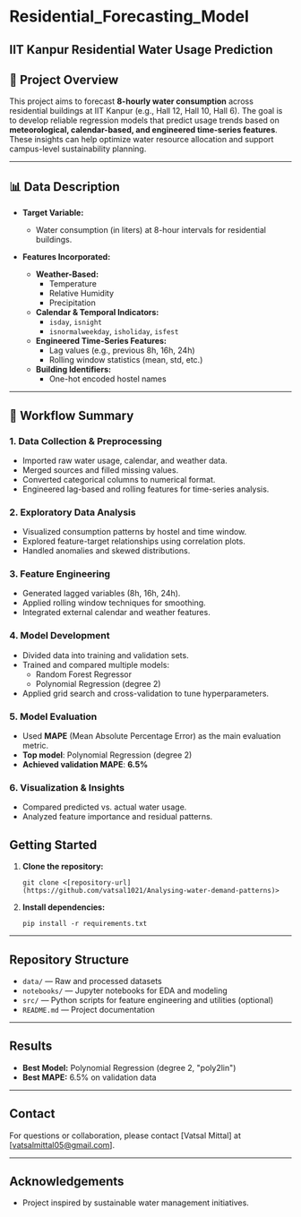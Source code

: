 # Residential_Forecasting_Model
## IIT Kanpur Residential Water Usage Prediction

## 🚀 Project Overview

This project aims to forecast **8-hourly water consumption** across residential buildings at IIT Kanpur (e.g., Hall 12, Hall 10, Hall 6). The goal is to develop reliable regression models that predict usage trends based on **meteorological, calendar-based, and engineered time-series features**. These insights can help optimize water resource allocation and support campus-level sustainability planning.

---

## 📊 Data Description

- **Target Variable:**  
  - Water consumption (in liters) at 8-hour intervals for residential buildings.

- **Features Incorporated:**
  - **Weather-Based:**
    - Temperature  
    - Relative Humidity  
    - Precipitation  
  - **Calendar & Temporal Indicators:**
    - `isday`, `isnight`  
    - `isnormalweekday`, `isholiday`, `isfest`
  - **Engineered Time-Series Features:**
    - Lag values (e.g., previous 8h, 16h, 24h)
    - Rolling window statistics (mean, std, etc.)
  - **Building Identifiers:**
    - One-hot encoded hostel names

---

## 🔁 Workflow Summary

### 1. **Data Collection & Preprocessing**
- Imported raw water usage, calendar, and weather data.
- Merged sources and filled missing values.
- Converted categorical columns to numerical format.
- Engineered lag-based and rolling features for time-series analysis.

### 2. **Exploratory Data Analysis**
- Visualized consumption patterns by hostel and time window.
- Explored feature-target relationships using correlation plots.
- Handled anomalies and skewed distributions.

### 3. **Feature Engineering**
- Generated lagged variables (8h, 16h, 24h).
- Applied rolling window techniques for smoothing.
- Integrated external calendar and weather features.

### 4. **Model Development**
- Divided data into training and validation sets.
- Trained and compared multiple models:
  - Random Forest Regressor  
  - Polynomial Regression (degree 2)
- Applied grid search and cross-validation to tune hyperparameters.

### 5. **Model Evaluation**
- Used **MAPE** (Mean Absolute Percentage Error) as the main evaluation metric.
- **Top model**: Polynomial Regression (degree 2)
- **Achieved validation MAPE**: **6.5%**

### 6. **Visualization & Insights**
- Compared predicted vs. actual water usage.
- Analyzed feature importance and residual patterns.

## Getting Started

1. **Clone the repository:**
    ```
    git clone <[repository-url](https://github.com/vatsal1021/Analysing-water-demand-patterns)>
    ```

2. **Install dependencies:**
    ```
    pip install -r requirements.txt
    ```

---

## Repository Structure

- `data/` — Raw and processed datasets
- `notebooks/` — Jupyter notebooks for EDA and modeling
- `src/` — Python scripts for feature engineering and utilities (optional)
- `README.md` — Project documentation

---

## Results

- **Best Model:** Polynomial Regression (degree 2, "poly2lin")
- **Best MAPE:** 6.5% on validation data

---

## Contact

For questions or collaboration, please contact [Vatsal Mittal] at [vatsalmittal05@gmail.com].

---

## Acknowledgements
- Project inspired by sustainable water management initiatives.

